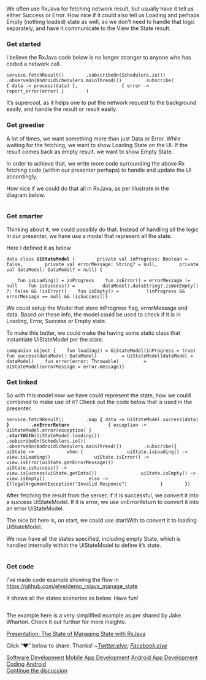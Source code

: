 <figure><img alt src="https://hackernoon.com/hn-images/1*boVgTFOTM9vGgcCfufNmRQ.png"></figure><p>We often use RxJava for fetching network result, but usually have it tell us either Success or Error. How nice if it could also tell us Loading and perhaps Empty (nothing loaded) state as well, so we don&#x2019;t need to handle that logic separately, and have it communicate to the View the State&#xA0;result.</p><h3>Get started</h3><p>I believe the RxJava code below is no longer stranger to anyone who has coded a network&#xA0;call.</p><pre><code class="language-markup">service.fetchResult()        .subscribeOn(Schedulers.io())        .observeOn(AndroidSchedulers.mainThread())        .subscribe(                { data -&gt; process(data) },                { error -&gt; report_error(error) }<strong>        </strong>)</code></pre><p>It&#x2019;s supercool, as it helps one to put the network request to the background easily, and handle the result or result&#xA0;easily.</p><h3>Get greedier</h3><p>A lot of times, we want something more than just Data or Error. While waiting for the fetching, we want to show Loading State on the UI. If the result comes back as empty result, we want to show Empty&#xA0;State.</p><p>In order to achieve that, we write more code surrounding the above Rx fetching code (within our presenter perhaps) to handle and update the UI accordingly.</p><p>How nice if we could do that all in RxJava, as per illustrate in the diagram&#xA0;below.</p><figure><img alt src="https://hackernoon.com/hn-images/1*YdUbwGlrDNGhfkgahl7ogg.png"></figure><h3>Get smarter</h3><p>Thinking about it, we could possibly do that. Instead of handling all the logic in our presenter, we have use a model that represent all the&#xA0;state.</p><p>Here I defined it as&#xA0;below</p><pre><code class="language-markup">data class <strong>UiStateModel</strong> (        private val inProgress: Boolean = false,        private val errorMessage: String? = null,        private val dataModel: DataModel? = null) {</code></pre><pre><code class="language-markup">    fun isLoading() = inProgress    fun isError() = errorMessage != null    fun isSuccess() =          dataModel?.dataString?.<em>isNotEmpty</em>() ?: false &amp;&amp; !isError()    fun isEmpty() =          !inProgress &amp;&amp; errorMessage == null &amp;&amp; !isSuccess()}</code></pre><p>We could setup the Model that store inProgress flag, errorMessage and data. Based on these info, the model could be used to check if it is in Loading, Error, Success or Empty&#xA0;state.</p><p>To make this better, we could make the having some static class that instantiate UiStateModel per the&#xA0;state.</p><pre><code class="language-markup">companion object {    fun loading() = UiStateModel(inProgress = true)    fun success(dataModel: DataModel)         = UiStateModel(dataModel = dataModel)    fun error(error: Throwable)         = UiStateModel(errorMessage = error.message)}</code></pre><h3>Get linked</h3><p>So with this model now we have could represent the state, how we could combined to make use of it? Check out the code below that is used in the presenter.</p><pre><code class="language-markup">service.fetchResult()        .map <strong>{ </strong>data <strong>-&gt; </strong>UiStateModel.success(data) <strong>}        .onErrorReturn </strong>             { exception -&gt; UiStateModel.error(exception) }<strong>        .startWith</strong>(UiStateModel.loading())        .subscribeOn(Schedulers.io())        .observeOn(AndroidSchedulers.mainThread())        .subscribe(<strong>{            </strong>uiState <strong>-&gt;            </strong>when {                uiState.isLoading() -&gt; view.isLoading()                uiState.isError() -&gt;                        view.isError(uiState.getErrorMessage())                uiState.isSuccess() -&gt;                        view.isSuccess(uiState.getData())                uiState.isEmpty() -&gt; view.isEmpty()                else -&gt; IllegalArgumentException(&quot;Invalid Response&quot;)            }        <strong>}</strong>)</code></pre><p>After fetching the result from the server, if it is successful, we convert it into a success UiStateModel. If it is error, we use onErrorReturn to convert it into an error UiStateModel.</p><p>The nice bit here is, on start, we could use startWith to convert it to loading UiStateModel.</p><p>We now have all the states specified, including empty State, which is handled internally within the UiStateModel to define it&#x2019;s&#xA0;state.</p><figure><img alt src="https://hackernoon.com/hn-images/1*5NCQVnEQPTVpvJlM5-yBQg.png"></figure><h3>Get code</h3><p>I&#x2019;ve made code example showing the flow in <a href="https://github.com/elye/demo_rxjava_manage_state">https://github.com/elye/demo_rxjava_manage_state</a></p><p>It shows all the states scenarios as below. Have&#xA0;fun!</p><figure><img alt src="https://hackernoon.com/hn-images/1*ws1meR7GRbgMqtlrXrQ6zg.gif"></figure><p>The example here is a very simplified example as per shared by Jake Wharton. Check it out further for more insights.</p><p><a href="http://jakewharton.com/the-state-of-managing-state-with-rxjava/">Presentation: The State of Managing State with RxJava</a></p><p>Click &#x201C;&#x2764;&#x201D; below to share. Thanks! ~<a href="https://twitter.com/elye_project"><em>Twitter:elye</em></a><em>; </em><a href="https://www.facebook.com/elyeproj/"><em>Facebook:elye</em></a></p>                <div class="archive-tags">                                        <a class="tag" href="https://hackernoon.com/tagged/software-development">Software Development</a>                                        <a class="tag" href="https://hackernoon.com/tagged/mobile-app-development">Mobile App Development</a>                                        <a class="tag" href="https://hackernoon.com/tagged/android-app-development">Android App Development</a>                                        <a class="tag" href="https://hackernoon.com/tagged/coding">Coding</a>                                        <a class="tag" href="https://hackernoon.com/tagged/android">Android</a>                  </div>                <div class="twitter-discussion">          <a target="_blank" href="https://twitter.com/search?q=https%3A%2F%2Fhackernoon.com%2Fmanaging-network-state-using-rxjava-79cdaed88d5d">Continue the discussion <i class="fab fa-twitter"></i></a>        </div>